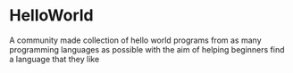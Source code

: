 # HelloWorld
A community made collection of hello world programs from as many programming languages as possible with the aim of helping beginners find a language that they like
